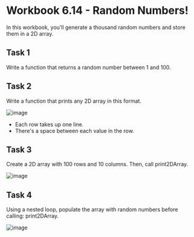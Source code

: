 # Workbook 6.14 - Random Numbers!
In this workbook, you'll generate a thousand random numbers and store them in a 2D array.

## Task 1
Write a function that returns a random number between 1 and 100.

## Task 2
Write a function that prints any 2D array in this format.

![image](https://user-images.githubusercontent.com/93065901/194909808-638b9e98-1fe8-402d-baf4-2f89070e812a.png)

- Each row takes up one line.
- There's a space between each value in the row.

## Task 3
Create a 2D array with 100 rows and 10 columns. Then, call print2DArray.

![image](https://user-images.githubusercontent.com/93065901/194909889-bb1060f5-e927-4199-b6c3-aa695bccff2c.png)

## Task 4
Using a nested loop, populate the array with random numbers before calling: print2DArray.

![image](https://user-images.githubusercontent.com/93065901/194909935-e200410e-dd54-4cb2-bdc4-159388458d43.png)
